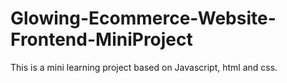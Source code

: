 # Glowing-Ecommerce-Website-Frontend-MiniProject
This is a mini learning project based on Javascript, html and css.
